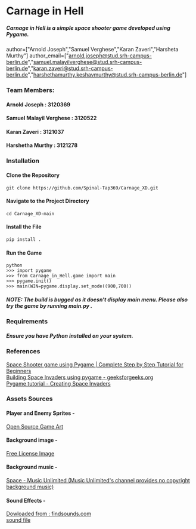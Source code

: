 # Carnage in Hell
##### Carnage in Hell is a simple space shooter game developed using Pygame.
author=["Arnold Joseph","Samuel Verghese","Karan Zaveri","Harsheta Murthy"]
    author_email=["arnold.joseph@stud.srh-campus-berlin.de","samuel.malayilverghese@stud.srh-campus-berlin.de","karan.zaveri@stud.srh-campus-berlin.de","harshethamurthy.keshavmurthy@stud.srh-campus-berlin.de"]
### Team Members: 
#### Arnold Joseph : 3120369
#### Samuel Malayil Verghese : 3120522
#### Karan Zaveri : 3121037
#### Harshetha Murthy : 3121278

### Installation
#### Clone the Repository
```git clone https://github.com/Spinal-Tap369/Carnage_XD.git```
#### Navigate to the Project Directory
```cd Carnage_XD-main```
#### Install the File
```pip install .```
#### Run the Game
```
python
>>> import pygame
>>> from Carnage_in_Hell.game import main
>>> pygame.init()
>>> main(WIN=pygame.display.set_mode((900,700))
```
##### ***NOTE: The build is bugged as it doesn't display main menu. Please also try the game by running main.py .***  
### Requirements
##### Ensure you have Python installed on your system.

### References 


[Space Shooter game using Pygame | Complete Step by Step Tutorial for Beginners](https://youtu.be/-FoziIlV7N0?si=hiQnxZTcOBfkHJMx)<br>
[Building Space Invaders using pygame - geeksforgeeks.org](https://www.geeksforgeeks.org/building-space-invaders-using-pygame-python/)<br>
[Pygame tutorial - Creating Space Invaders](https://youtu.be/Q-__8Xw9KTM?si=dgw5tMBnSG7vGFjq)<br>


### Assets Sources 

#### Player and Enemy Sprites - 
[Open Source Game Art](https://opengameart.org)

#### Background image - 
[Free License Image](https://www.freepik.com/free-photo/fire-cloud-space-background_893249.htm#fromView=search&page=1&position=44&uuid=e38d006c-ec24-4b4d-94e2-09dcc098301a)

#### Background music - 
[Space - Music Unlimited (Music Unlimited's channel provides no copyright background music)](https://pixabay.com/music/search/space/)

#### Sound Effects -
[Dowloaded from : findsounds.com](https://www.findsounds.com/ISAPI/search.dll?keywords=laser)<br>
[sound file](http://d-gun.com/files/sounds/LASRLIT3.WAV)
